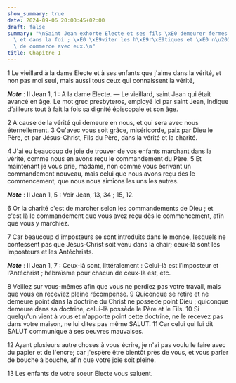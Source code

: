 ```yaml
---
show_summary: true
date: 2024-09-06 20:00:45+02:00
draft: false
summary: "\nSaint Jean exhorte Electe et ses fils \xE0 demeurer fermes dans la charit\xE9\
  \ et dans la foi ; \xE0 \xE9viter les h\xE9r\xE9tiques et \xE0 n\u2019avoir pas\
  \ de commerce avec eux.\n"
title: Chapitre 1
---
```





1 Le vieillard à la dame Electe et à ses enfants que j'aime dans la vérité, et non pas moi seul, mais aussi tous ceux qui connaissent la vérité,

***Note*** :  II Jean 1, 1 : A la dame Electe. ― Le vieillard, saint Jean qui était avancé en âge. Le mot grec presbyteros, employé ici par saint Jean, indique d’ailleurs tout à fait la fois sa dignité épiscopale et son âge.

2 A cause de la vérité qui demeure en nous, et qui sera avec nous éternellement. 3 Qu'avec vous soit grâce, miséricorde, paix par Dieu le Père, et par Jésus-Christ, Fils du Père, dans la vérité et la charité.


4 J'ai eu beaucoup de joie de trouver de vos enfants marchant dans la vérité, comme nous en avons reçu le commandement du Père. 5 Et maintenant je vous prie, madame, non comme vous écrivant un commandement nouveau, mais celui que nous avons reçu dès le commencement, que nous nous aimions les uns les autres.

***Note*** :  II Jean 1, 5 : Voir Jean, 13, 34 ; 15, 12.

6 Or la charité c'est de marcher selon les commandements de Dieu ; et c'est là le commandement que vous avez reçu dès le commencement, afin que vous y marchiez.


7 Car beaucoup d'imposteurs se sont introduits dans le monde, lesquels ne confessent pas que Jésus-Christ soit venu dans la chair; ceux-là sont les imposteurs et les Antéchrists.

***Note*** :  II Jean 1, 7 : Ceux-là sont, littéralement : Celui-là est l’imposteur et l’Antéchrist ; hébraïsme pour chacun de ceux-là est, etc.

8 Veillez sur vous-mêmes afin que vous ne perdiez pas votre travail, mais que vous en receviez pleine récompense. 9 Quiconque se retire et ne demeure point dans la doctrine du Christ ne possède point Dieu ; quiconque demeure dans sa doctrine, celui-là possède le Père et le Fils. 10 Si quelqu'un vient à vous et n'apporte point cette doctrine, ne le recevez pas dans votre maison, ne lui dites pas même SALUT. 11 Car celui qui lui dit SALUT communique à ses oeuvres mauvaises.


12 Ayant plusieurs autre choses à vous écrire, je n'ai pas voulu le faire avec du papier et de l'encre; car j'espère être bientôt près de vous, et vous parler de bouche à bouche, afin que votre joie soit pleine.


13 Les enfants de votre soeur Electe vous saluent.
